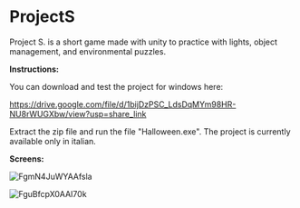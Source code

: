 # ProjectS
Project S. is a short game made with unity to practice with lights, object management, and environmental puzzles.

**Instructions:**

You can download and test the project for windows here:

https://drive.google.com/file/d/1bijDzPSC_LdsDqMYm98HR-NU8rWUGXbw/view?usp=share_link


Extract the zip file and run the file "Halloween.exe".   The project is currently available only in italian.

**Screens:**

![FgmN4JuWYAAfsla](https://github.com/alexvulgo/ProjectS/assets/120048791/df9fb6ca-12c2-42cc-ab9c-18783d0bb184)


![FguBfcpX0AAI70k](https://github.com/alexvulgo/ProjectS/assets/120048791/c841a8f0-4b3a-4254-a4fa-3e983abf21f6)

